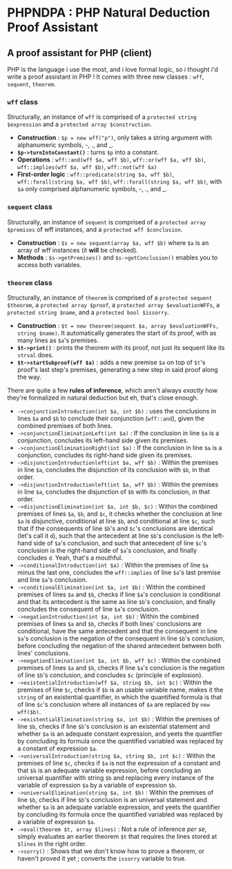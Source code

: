 # PHPNDPA : PHP Natural Deduction Proof Assistant
## A proof assistant for PHP (client)
PHP is the language i use the most, and i love formal logic, so i thought i'd write a proof assistant in PHP !
It comes with three new classes : `wff`, `sequent`, `theorem`.
### `wff` class
Structurally, an instance of `wff` is comprised of a `protected string $expression` and a `protected array $construction`.
- **Construction** : `$p = new wff("p")`, only takes a string argument with alphanumeric symbols, -, ., and _.
- **`$p->turnIntoConstant()`** : turns `$p` into a constant.
- **Operations** : `wff::and(wff $a, wff $b)`, `wff::or(wff $a, wff $b)`, `wff::implies(wff $a, wff $b)`, `wff::not(wff $a)`
- **First-order logic** : `wff::predicate(string $a, wff $b)`, `wff::forall(string $a, wff $b)`, `wff::forall(string $a, wff $b)`, with `$a` only comprised alphanumeric symbols, -, ., and _.

### `sequent` class
Structurally, an instance of `sequent` is comprised of a `protected array $premises` of wff instances, and a `protected wff $conclusion`.
- **Construction** : `$s = new sequent(array $a, wff $b)` where `$a` is an array of wff instances (it **will** be checked).
- **Methods** : `$s->getPremises()` and `$s->getConclusion()` enables you to access both variables.

### `theorem` class
Structurally, an instance of `theorem` is comprised of a `protected sequent $theorem`, a `protected array $proof`, a `protected array $evaluationWFFs`, a `protected string $name`, and a `protected bool $issorry`.

- **Construction** : `$t = new theorem(sequent $a, array $evaluationWFFs, string $name)`. It automatically generates the start of its proof, with as many lines as `$a`'s premises.
- **`$t->print()`** : prints the theorem _with_ its proof, not just its sequent like its `strval` does.
- **`$t->startSubproof(wff $a)`** : adds a new premise `$a` on top of `$t`'s proof's last step's premises, generating a new step in said proof along the way.

There are quite a few **rules of inference**, which aren't always _exactly_ how they're formalized in natural deduction but eh, that's close enough.
- `->conjunctionIntroduction(int $a, int $b)` : uses the conclusions in lines `$a` and `$b` to conclude their conjunction (`wff::and`), given the combined premises of both lines.
- `->conjunctionEliminationLeft(int $a)` : If the conclusion in line `$a` is a conjunction, concludes its left-hand side given its premises.
- `->conjunctionEliminationRight(int $a)` : If the conclusion in line `$a` is a conjunction, concludes its right-hand side given its premises.
- `->disjunctionIntroductionleft(int $a, wff $b)` : Within the premises in line `$a`, concludes the disjunction of its conclusion with `$b`, in that order.
- `->disjunctionIntroductionleft(int $a, wff $b)` : Within the premises in line `$a`, concludes the disjunction of `$b` with its conclusion, in that order.
- `->disjunctionElimination(int $a, int $b, $c)` : Within the combined premises of lines `$a`, `$b`, and `$c`, it checks whether the conclusion at line `$a` is disjunctive, conditional at line `$b`, and conditional at line `$c`, such that if the consequents of line `$b`'s and `$c`'s conclusions are identical (let's call it `d`), such that the antecedent at line `$b`'s conclusion is the left-hand side of `$a`'s conclusion, and such that antecedent of line `$c`'s conclusion is the right-hand side of `$a`'s conclusion, and finally concludes `d`. Yeah, that's a mouthful.
- `->conditionalIntroduction(int $a)` : Within the premises of line `$a` minus the last one, concludes the `wff::implies` of line `$a`'s last premise and line `$a`'s conclusion.
- `->conditionalElimination(int $a, int $b)` : Within the combined premises of lines `$a` and `$b`, checks if line `$a`'s conclusion is conditional and that its antecedent is the same as line `$b`'s conclusion, and finally concludes the consequent of line `$a`'s conclusion.
- `->negationIntroduction(int $a, int $b)` : Within the combined premises of lines `$a` and `$b`, checks if both lines' conclusions are conditional, have the same antecedent and that the consequent in line `$a`'s conclusion is the negation of the consequent in line `$b`'s conclusion, before concluding the negation of the shared antecedent between both lines' conclusions.
- `->negationElimination(int $a, int $b, wff $c)` : Within the combined premises of lines `$a` and `$b`, checks if line `$a`'s conclusion is the negation of line `$b`'s conclusion, and concludes `$c` (principle of explosion).
- `->existentialIntroduction(wff $a, string $b, int $c)` : Within the premises of line `$c`, checks if `$b` is an usable variable name, makes it the `string` of an existential quantifier, in which the quantified formula is that of line `$c`'s conclusion where all instances of `$a` are replaced by `new wff($b)`.
- `->existentialElimination(string $a, int $b)` : Within the premises of line `$b`, checks if line `$b`'s conclusion is an existential statement and whether `$a` is an adequate constant expression, and yeets the quantifier by concluding its formula once the quantified variabled was replaced by a constant of expression `$a`.
- `->universalIntroduction(string $a, string $b, int $c)` : Within the premises of line `$c`, checks if `$a` is not the expression of a constant and that `$b` is an adequate variable expression, before concluding an universal quantifier with string `$b` and replacing every instance of the variable of expression `$a` by a variable of expression `$b`.
- `->universalElimination(string $a, int $b)` : Within the premises of line `$b`, checks if line `$b`'s conclusion is an universal statement and whether `$a` is an adequate variable expression, and yeets the quantifier by concluding its formula once the quantified variabled was replaced by a variable of expression `$a`.
-  `->eval(theorem $t, array $lines)` : Not a rule of inference _per se_, simply evaluates an earlier theorem `$t` that requires the lines stored at `$lines` in the right order.
- `->sorry()` : Shows that we don't know how to prove a theorem, or haven't proved it yet ; converts the `issorry` variable to true.
